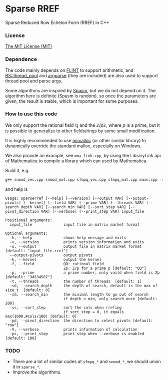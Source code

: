 # Sparse RREF
Sparse Reduced Row Echelon Form (RREF) in C++

### License

[The MIT License (MIT)](https://raw.githubusercontent.com/munuxi/sparse_mat/master/LICENSE)

### Dependence

The code mainly depends on [FLINT](https://flintlib.org/) to support arithmetic, and [BS::thread_pool](https://github.com/bshoshany/thread-pool) and [argparse](https://github.com/p-ranav/argparse) (they are included) are also used to support thread pool and parse args.

Some algorithms are inspired by [Spasm](https://github.com/cbouilla/spasm), but we do not depend on it. The algorithm here is definite (Spasm is random), so once the parameters are given, the result is stable, which is important for some purposes.

### How to use this code

We only support the rational field $\mathbb Q$ and the $\mathbb Z/p\mathbb Z$, where $p$ is a prime, but It is possible to generalize to other fields/rings by some small modification.

It is highly recommended to use [mimalloc](https://github.com/microsoft/mimalloc) (or other similar library) to dynamically override the standard malloc, especially on Windows.

We also provide an example, see `mma_link.cpp`, by using the LibraryLink api of Mathematica to compile a library which can used by Mathematica.

Build it, e.g.

```bash
g++ snmod_vec.cpp snmod_mat.cpp sfmpq_vec.cpp sfmpq_mat.cpp main.cpp -o sparserref -O3 -std=c++17 -Iincludepath -Llibpath -lflint -lgmp
```

and help is 

```
Usage: sparserref [--help] [--version] [--output VAR] [--output-pivots] [--kernel] [--field VAR] [--prime VAR] [--threads VAR] [--search_depth VAR] [--search_min VAR] [--sort_step VAR] [--pivot_direction VAR] [--verbose] [--print_step VAR] input_file

Positional arguments:
  input_file              input file in matrix market format

Optional arguments:
  -h, --help              shows help message and exits
  -v, --version           prints version information and exits
  -o, --output            output file in matrix market format [default: "input_file.rref"]
  --output-pivots         output pivots
  -k, --kernel            output the kernel
  -f, --field             QQ: rational field
                          Zp: Z/p for a prime p [default: "QQ"]
  -p, --prime             a prime number, only vaild when field is Zp  [default: "34534567"]
  -t, --threads           the number of threads  [default: 1]
  -sd, --search_depth     the depth of search, default is the max of size_t  [default: 0]
  -sm, --search_min       the minimal length to go out of search
                          if depth < min, only search once [default: 200]
  -ss, --sort_step        sort the cols when rrefing
                          if sort_step = 0, it equals max(1000,#cols/100) [default: 0]
  -pd, --pivot_direction  the direction to select pivots [default: "row"]
  -V, --verbose           prints information of calculation
  -ps, --print_step       print step when --verbose is enabled [default: 100]
```

### TODO

* There are a lot of similar codes at `sfmpq_*` and `snmod_*`, we should union 
it in `sparse_*`. 
* Improve the algorithms.


